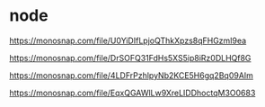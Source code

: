 # node

https://monosnap.com/file/U0YiDIfLpjoQThkXpzs8qFHGzmI9ea

https://monosnap.com/file/DrSOFQ31FdHs5XS5ip8iRz0DLHQf8G

https://monosnap.com/file/4LDFrPzhlpyNb2KCE5H6gq2Bq09AIm

https://monosnap.com/file/EqxQGAWlLw9XreLIDDhoctqM3O0683
